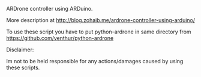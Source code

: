 ARDrone controller using ARDuino.

More description at
http://blog.zohaib.me/ardrone-controller-using-arduino/

To use these script you have to put python-ardrone in same directory from https://github.com/venthur/python-ardrone

Disclaimer:

Im not to be held responsible for any actions/damages caused by using these scripts.
